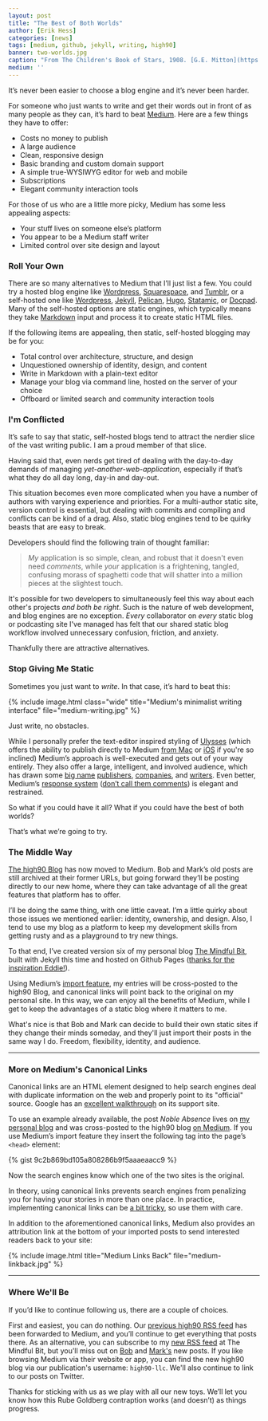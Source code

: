 ```yaml
---
layout: post
title: "The Best of Both Worlds"
author: [Erik Hess]
categories: [news]
tags: [medium, github, jekyll, writing, high90]
banner: two-worlds.jpg
caption: "From The Children's Book of Stars, 1908. [G.E. Mitton](https://archive.org/details/childrensbookofs00mittuoft)"
medium: ''
---
```


It’s never been easier to choose a blog engine and it’s never been harder.

For someone who just wants to write and get their words out in front of as many people as they can, it’s hard to beat [Medium](http://medium.com). Here are a few things they have to offer:

* Costs no money to publish
* A large audience
* Clean, responsive design
* Basic branding and custom domain support
* A simple true-WYSIWYG editor for web and mobile
* Subscriptions
* Elegant community interaction tools

For those of us who are a little more picky, Medium has some less appealing aspects:

* Your stuff lives on someone else’s platform
* You appear to be a Medium staff writer
* Limited control over site design and layout

### Roll Your Own

There are so many alternatives to Medium that I’ll just list a few. You could try a hosted blog engine like [Wordpress](http://wordpress.com), [Squarespace](http://squarespace.com), and [Tumblr](http://tumblr.com), or a self-hosted one like [Wordpress](http://wordpress.org), [Jekyll](http://jekyllrb.com), [Pelican](http://blog.getpelican.com/), [Hugo](https://gohugo.io/), [Statamic](http://statamic.com), or [Docpad](http://docpad.org/). Many of the self-hosted options are static engines, which typically means they take [Markdown](https://daringfireball.net/projects/markdown/) input and process it to create static HTML files.

If the following items are appealing, then static, self-hosted blogging may be for you:

* Total control over architecture, structure, and design
* Unquestioned ownership of identity, design, and content
* Write in Markdown with a plain-text editor
* Manage your blog via command line, hosted on the server of your choice
* Offboard or limited search and community interaction tools

### I'm Conflicted

It’s safe to say that static, self-hosted blogs tend to attract the nerdier slice of the vast writing public. I am a proud member of that slice.

Having said that, even nerds get tired of dealing with the day-to-day demands of managing *yet-another-web-application*, especially if that’s what they do all day long, day-in and day-out.

This situation becomes even more complicated when you have a number of authors with varying experience and priorities. For a multi-author static site, version control is essential, but dealing with commits and compiling and conflicts can be kind of a drag. Also, static blog engines tend to be quirky beasts that are easy to break.

Developers should find the following train of thought familiar:

> *My* application is so simple, clean, and robust that it doesn't even need *comments*, while *your* application is a frightening, tangled, confusing morass of spaghetti code that will shatter into a million pieces at the slightest touch.

It's possible for two developers to simultaneously feel this way about each other's projects *and both be right*. Such is the nature of web development, and blog engines are no exception. *Every* collaborator on *every* static blog or podcasting site I've managed has felt that our shared static blog workflow involved unnecessary confusion, friction, and anxiety.  

Thankfully there are attractive alternatives.

### Stop Giving Me Static

Sometimes you just want to *write*. In that case, it’s hard to beat this:

{% include image.html class="wide" title="Medium's minimalist writing interface" file="medium-writing.jpg" %}

Just write, no obstacles.

While I personally prefer the text-editor inspired styling of [Ulysses](http://www.ulyssesapp.com/) (which offers the ability to publish directly to Medium [from Mac](http://ulyssesapp.com/blog/2015/11/publish-stories-on-medium-directly-from-ulysses/) or [iOS](https://medium.com/@ovanrijswijk/medium-publishing-with-ulysses-ios-71802bb5edb2#.r02zev5zj) if you're so inclined) Medium’s approach is well-executed and gets out of your way entirely. They also offer a large, intelligent, and involved audience, which has drawn some [big name](https://www.engadget.com/2016/02/23/bill-simmons-grantland-replacement-the-ringer-medium/) [publishers](https://theawl.com/), [companies](https://m.signalvnoise.com/signal-v-noise-moves-to-medium-c8083ce19686#.oc1dfpl7v), and [writers](https://medium.com/@joshuatopolsky). Even better, Medium’s [response system](https://help.medium.com/hc/en-us/articles/214571938-Responses) ([don’t call them comments](https://medium.com/@ev/responses-are-not-free-for-all-comments-6c9a4927c03#.swl1qqlpk)) is elegant and restrained.

So what if you could have it all? What if you could have the best of both worlds?

That’s what we’re going to try.

### The Middle Way

[The high90 Blog](https://m.high90.com/) has now moved to Medium. Bob and Mark’s old posts are still archived at their former URLs, but going forward they’ll be posting directly to our new home, where they can take advantage of all the great features that platform has to offer.

I’ll be doing the same thing, with one little caveat. I’m a little quirky about those issues we mentioned earlier: identity, ownership, and design. Also, I tend to use my blog as a platform to keep my development skills from getting rusty and as a playground to try new things.

To that end, I’ve created version six of my personal blog [The Mindful Bit](http://themindfulbit.com "The Mindful Bit"), built with Jekyll this time and hosted on Github Pages ([thanks for the inspiration Eddie!](http://www.practicallyefficient.com/2016/04/03/static-and-free.html)).

Using Medium’s [import feature](https://help.medium.com/hc/en-us/articles/218572107-How-to-move-to-Medium), my entries will be cross-posted to the high90 Blog, and canonical links will point back to the original on my personal site. In this way, we can enjoy all the benefits of Medium, while I get to keep the advantages of a static blog where it matters to me.

What's nice is that Bob and Mark can decide to build their own static sites if they change their minds someday, and they'll just import their posts in the same way I do. Freedom, flexibility, identity, and audience.

***

### More on Medium's Canonical Links

Canonical links are an HTML element designed to help search engines deal with duplicate information on the web and properly point to its "official" source.  Google has an [excellent walkthrough](https://support.google.com/webmasters/answer/139066?hl=en) on its support site.

To use an example already available, the post *Noble Absence* lives on [my personal blog](http://themindfulbit.com/blog/noble-absence) and was cross-posted to the high90 blog [on Medium](https://m.high90.com/noble-absence-ef2cad89ca6e#.xptc2yp2q). If you use Medium’s import feature they insert the following tag into the page’s `<head>` element:

{% gist 9c2b869bd105a808286b9f5aaaeaacc9 %}

Now the search engines know which one of the two sites is the original.

In theory, using canonical links prevents search engines from penalizing you for having your stories in more than one place. In practice, implementing canonical links can be [a bit tricky](https://webmasters.googleblog.com/2013/04/5-common-mistakes-with-relcanonical.html), so use them with care.

In addition to the aforementioned canonical links, Medium also provides an attribution link at the bottom of your imported posts to send interested readers back to your site:

{% include image.html title="Medium Links Back" file="medium-linkback.jpg" %}

***

### Where We'll Be

If you’d like to continue following us, there are a couple of choices.

First and easiest, you can do nothing. Our [previous high90 RSS feed](http://high90.com/feed) has been forwarded to Medium, and you’ll continue to get everything that posts there. As an alternative, you can subscribe to my [new RSS feed](http://themindfulbit.com/feed.xml "The Mindful Bit Feed") at The Mindful Bit, but you'll miss out on [Bob](https://m.high90.com/@takitapart) and [Mark's](https://m.high90.com/@djtaco) new posts. If you like browsing Medium via their website or app, you can find the new high90 blog via our publication's username: `high90-llc`. We'll also continue to link to our posts on Twitter.

Thanks for sticking with us as we play with all our new toys. We’ll let you know how this Rube Goldberg contraption works (and doesn’t) as things progress.
